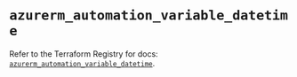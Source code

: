 # `azurerm_automation_variable_datetime`

Refer to the Terraform Registry for docs: [`azurerm_automation_variable_datetime`](https://registry.terraform.io/providers/hashicorp/azurerm/4.49.0/docs/resources/automation_variable_datetime).
